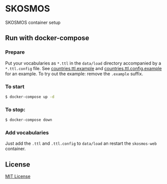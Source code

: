 # SKOSMOS
SKOSMOS container setup

## Run with docker-compose
### Prepare
Put your vocabularies as `*.ttl` in the `data/load` directory accompanied by a `*.ttl.config` file. See [countries.ttl.example](./data/load/countries.ttl.example) and [countries.ttl.config.example](./data/load/countries.ttl.config.example) for an example. To try out the example: remove the `.example` suffix.

### To start
```bash
$ docker-compose up -d
```

### To stop:
```bash
$ docker-compose down
```
### Add vocabularies
Just add the `.ttl` and `.ttl.config` to `data/load` an restart the `skosmos-web` container.

## License
[MIT License](LICENSE.md)
